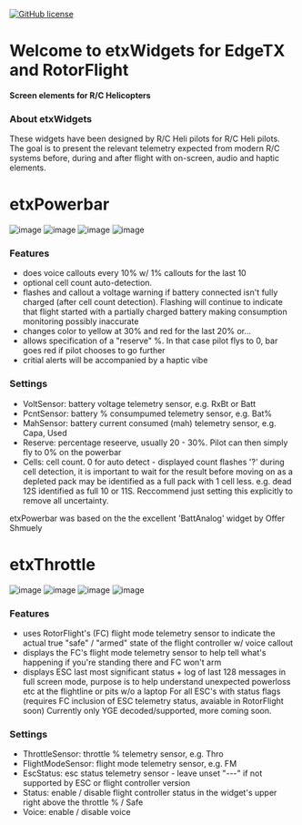 [![GitHub license](https://img.shields.io/github/license/bob01/etxwidgets)](https://github.com/bob01/etxwidgets/main/LICENSE)


# Welcome to etxWidgets for EdgeTX and RotorFlight
**Screen elements for R/C Helicopters**


### About etxWidgets
These widgets have been designed by R/C Heli pilots for R/C Heli pilots.
The goal is to present the relevant telemetry expected from modern R/C systems before, during and after flight with on-screen, audio and haptic elements.


# etxPowerbar
![image](https://github.com/bob01/etxwidgets/assets/4014433/31942e6a-a4ba-4ae8-943b-a3cb83a7d4ab)
![image](https://github.com/bob01/etxwidgets/assets/4014433/aed6ee88-e325-405c-bf60-df8a25913d84)
![image](https://github.com/bob01/etxwidgets/assets/4014433/085ecfe2-60d3-499f-bcd6-84455cb73eca)
![image](https://github.com/bob01/etxwidgets/assets/4014433/d0a0d1fe-a1ee-46ae-a0b3-61e6d423d117)

### Features
- does voice callouts every 10% w/ 1% callouts for the last 10
- optional cell count auto-detection.
- flashes and callout a voltage warning if battery connected isn't fully charged (after cell count detection).
Flashing will continue to indicate that flight started with a partially charged battery making consumption monitoring possibly inaccurate
- changes color to yellow at 30% and red for the last 20% or...
- allows specification of a "reserve" %. In that case pilot flys to 0, bar goes red if pilot chooses to go further
- critial alerts will be accompanied by a haptic vibe

### Settings
- VoltSensor:    battery voltage telemetry sensor, e.g. RxBt or Batt
- PcntSensor:    battery % consumpumed telemetry sensor, e.g. Bat%
- MahSensor:     battery current consumed (mah) telemetry sensor, e.g. Capa, Used
- Reserve:       percentage reseerve, usually 20 - 30%. Pilot can then simply fly to 0% on the powerbar 
- Cells:         cell count. 0 for auto detect - displayed count flashes '?' during cell detection, it is important to wait for the result before moving on as a depleted pack may be identified as a full pack with 1 cell less. e.g. dead 12S identified as full 10 or 11S. Reccommend just setting this explicitly to remove all uncertainty.

etxPowerbar was based on the the excellent 'BattAnalog' widget by Offer Shmuely


# etxThrottle
![image](https://github.com/bob01/etxwidgets/assets/4014433/fb6135be-484a-4159-aaa3-a8dc52de5a39)
![image](https://github.com/bob01/etxwidgets/assets/4014433/d935f4f2-1cbb-4d3b-8c24-8a240bb498ed)
![image](https://github.com/bob01/etxwidgets/assets/4014433/a94fffd5-9e0a-4e15-a427-3ec466ef6cd0)
![image](https://github.com/bob01/etxwidgets/assets/4014433/4ebc46c3-676f-43f6-befc-153ae7bc294d)

### Features
- uses RotorFlight's (FC) flight mode telemetry sensor to indicate the actual true "safe" / "armed" state of the flight controller w/ voice callout
- displays the FC's flight mode telemetry sensor to help tell what's happening if you're standing there and FC won't arm
- displays ESC last most significant status + log of last 128 messages in full screen mode, purpose is to help understand unexpected powerloss etc at the flightline or pits w/o a laptop
For all ESC's with status flags (requires FC inclusion of ESC telemetry status, avaiable in RotorFlight soon)
Currently only YGE decoded/supported, more coming soon.

### Settings
- ThrottleSensor:      throttle % telemetry sensor, e.g. Thro
- FlightModeSensor:    flight mode telemetry sensor, e.g. FM
- EscStatus:           esc status telemetry sensor - leave unset "---" if not supported by ESC or flight controller version
- Status:              enable / disable flight controller status in the widget's upper right above the throttle % / Safe 
- Voice:               enable / disable voice





